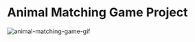 # Animal Matching Game Project

![animal-matching-game-gif](https://user-images.githubusercontent.com/59797227/147892310-0c30ad9c-2bd4-4086-898d-b31833899fcc.gif)
